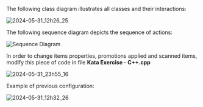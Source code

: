 The following class diagram illustrates all classes and their interactions:

![2024-05-31_12h26_25](https://github.com/afonso-rfds/checkout-exercise-cpp/assets/118631985/37ffdffc-32c0-4634-a051-516aa3d9272d)



The following sequence diagram depicts the sequence of actions:

![Sequence Diagram](https://github.com/afonso-rfds/checkout-exercise-cpp/assets/118631985/3a8a9aae-dbb9-402e-aaf7-0206f3afb5e1)



In order to change items properties, promotions applied and scanned items, modify this piece of code in file **Kata Exercise - C++.cpp**

![2024-05-31_23h55_16](https://github.com/afonso-rfds/checkout-exercise-java/assets/118631985/07d946f3-feb0-4364-a5b2-1644dc59e743)



Example of previous configuration:

![2024-05-31_12h32_26](https://github.com/afonso-rfds/checkout-exercise-cpp/assets/118631985/1da7bec5-3ed1-4c11-ad05-65cb8a4a85b1)

